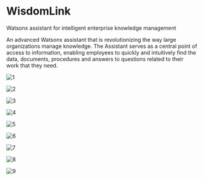 # WisdomLink

Watsonx assistant for intelligent enterprise knowledge management

An advanced Watsonx assistant that is revolutionizing the way large organizations manage knowledge. The Assistant serves as a central point of access to information, enabling employees to quickly and intuitively find the data, documents, procedures and answers to questions related to their work that they need.


![1](https://github.com/user-attachments/assets/2054a562-62f5-4318-8287-70df8e7ad55f)

![2](https://github.com/user-attachments/assets/538a9d9e-d5b5-4942-a99f-173ba4b200f6)

![3](https://github.com/user-attachments/assets/5abeefe0-1fb9-40fb-8474-45c278c0d890)

![4](https://github.com/user-attachments/assets/1a2ec460-9d69-4a77-92e7-68f82f760226)

![5](https://github.com/user-attachments/assets/177216e9-a1fc-42ff-beab-960bb7fa8995)



![6](https://github.com/user-attachments/assets/317f6d17-2582-4120-a10b-5e84abd7c137)

![7](https://github.com/user-attachments/assets/a08f8214-40a4-464e-ba51-6ddba4c640fb)

![8](https://github.com/user-attachments/assets/432ca1be-4548-47f1-b95e-31508acd399f)

![9](https://github.com/user-attachments/assets/73ff19f6-387d-4f31-b92c-bbbd69ba8b46)


